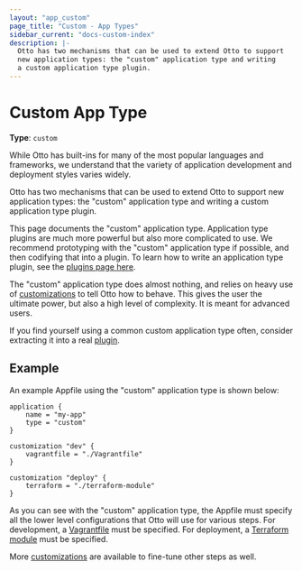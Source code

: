 ```yaml
---
layout: "app_custom"
page_title: "Custom - App Types"
sidebar_current: "docs-custom-index"
description: |-
  Otto has two mechanisms that can be used to extend Otto to support
  new application types: the "custom" application type and writing
  a custom application type plugin.
---
```


# Custom App Type

**Type**: `custom`

While Otto has built-ins for many of the most popular languages and
frameworks, we understand that the variety of application development
and deployment styles varies widely.

Otto has two mechanisms that can be used to extend Otto to support
new application types: the "custom" application type and writing
a custom application type plugin.

This page documents the "custom" application type. Application type plugins
are much more powerful but also more complicated to use. We recommend
prototyping with the "custom" application type if possible, and then
codifying that into a plugin. To learn how to write an application type
plugin, see the [plugins page here](/docs/plugins/app.html).

The "custom" application type does almost nothing, and relies on heavy use
of [customizations](/docs/apps/custom/customization.html) to tell Otto
how to behave. This gives the user the ultimate power, but also a high
level of complexity. It is meant for advanced users.

If you find yourself using a common custom application type often,
consider extracting it into a real [plugin](/docs/plugins/app.html).

## Example

An example Appfile using the "custom" application type is shown below:

```
application {
    name = "my-app"
    type = "custom"
}

customization "dev" {
    vagrantfile = "./Vagrantfile"
}

customization "deploy" {
    terraform = "./terraform-module"
}
```

As you can see with the "custom" application type, the Appfile must specify
all the lower level configurations that Otto will use for various steps.
For development, a [Vagrantfile](https://docs.vagrantup.com/v2/vagrantfile/index.html)
must be specified. For deployment, a
[Terraform module](https://www.terraform.io/docs/modules/index.html)
must be specified.

More [customizations](/docs/apps/custom/customization.html) are available
to fine-tune other steps as well.
